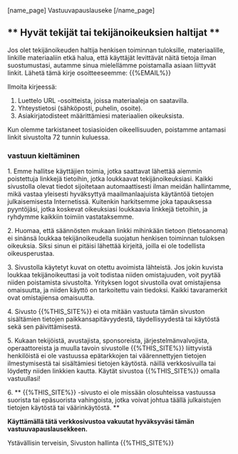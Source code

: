 [name_page] Vastuuvapauslauseke [/name_page]

## ** Hyvät tekijät tai tekijänoikeuksien haltijat **

Jos olet tekijänoikeuden haltija henkisen toiminnan tuloksille, materiaalille, linkille materiaaliin etkä halua, että käyttäjät levittävät näitä tietoja ilman suostumustasi, autamme sinua mielellämme poistamalla asiaan liittyvät linkit. Lähetä tämä kirje osoitteeseemme: {{%EMAIL%}}

Ilmoita kirjeessä:

1. Luettelo URL -osoitteista, joissa materiaaleja on saatavilla.
2. Yhteystietosi (sähköposti, puhelin, osoite).
3. Asiakirjatodisteet määrittämiesi materiaalien oikeuksista.

Kun olemme tarkistaneet tosiasioiden oikeellisuuden, poistamme antamasi linkit sivustolta 72 tunnin kuluessa.

### vastuun kieltäminen

1\. Emme hallitse käyttäjien toimia, jotka saattavat lähettää aiemmin poistettuja linkkejä tietoihin, jotka loukkaavat tekijänoikeuksiasi. Kaikki sivustolla olevat tiedot sijoitetaan automaattisesti ilman meidän hallintamme, mikä vastaa yleisesti hyväksyttyä maailmanlaajuista käytäntöä tietojen julkaisemisesta Internetissä. Kuitenkin harkitsemme joka tapauksessa pyyntöjäsi, jotka koskevat oikeuksiasi loukkaavia linkkejä tietoihin, ja ryhdymme kaikkiin toimiin vastataksemme.

2\. Huomaa, että säännösten mukaan linkki mihinkään tietoon (tietosanoma) ei sinänsä loukkaa tekijänoikeudella suojatun henkisen toiminnan tuloksen oikeuksia. Siksi sinun ei pitäisi lähettää kirjeitä, joilla ei ole todellista oikeusperustaa.

3\. Sivustolla käytetyt kuvat on otettu avoimista lähteistä. Jos jokin kuvista loukkaa tekijänoikeuttasi ja voit todistaa niiden omistajuuden, voit pyytää niiden poistamista sivustolta. Yrityksen logot sivustolla ovat omistajiensa omaisuutta, ja niiden käyttö on tarkoitettu vain tiedoksi. Kaikki tavaramerkit ovat omistajiensa omaisuutta.

4\. Sivusto {{%THIS_SITE%}} ei ota mitään vastuuta tämän sivuston sisältämien tietojen paikkansapitävyydestä, täydellisyydestä tai käytöstä sekä sen päivittämisestä.

5\. Kukaan tekijöistä, avustajista, sponsoreista, järjestelmänvalvojista, operaattoreista ja muulla tavoin sivustolle {{%THIS_SITE%}} liittyvistä henkilöistä ei ole vastuussa epätarkkojen tai väärennettyjen tietojen ilmestymisestä tai sisältämiesi tietojen käytöstä. näillä verkkosivuilla tai löydetty niiden linkkien kautta. Käytät sivustoa {{%THIS_SITE%}} omalla vastuullasi!

6\. ** {{%THIS_SITE%}} -sivusto ei ole missään olosuhteissa vastuussa suorista tai epäsuorista vahingoista, jotka voivat johtua täällä julkaistujen tietojen käytöstä tai väärinkäytöstä. **

__Käyttämällä tätä verkkosivustoa vakuutat hyväksyväsi tämän vastuuvapauslausekkeen.__

Ystävällisin terveisin, Sivuston hallinta {{%THIS_SITE%}}


<style>
li.bf-breadcrumb-item.bf-breadcrumb-end {
    display: none !important;
}
</style>